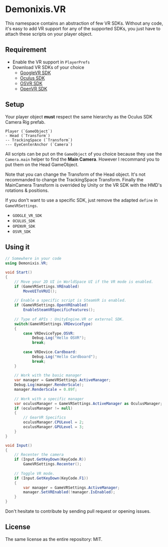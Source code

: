 ﻿# Demonixis.VR

This namespace contains an abstraction of few VR SDKs. Without any code, it's easy to add VR support for any of the supported SDKs, you just have to attach these scripts on your player object.

## Requirement
- Enable the VR support in `PlayerPrefs`
- Download VR SDKs of your choice
    - [GoogleVR SDK](https://developers.google.com/vr/unity/)
	- [Oculus SDK](https://developer.oculus.com/downloads/)
	- [OSVR SDK](https://github.com/OSVR/OSVR-Unity)
	- [OpenVR SDK](https://www.assetstore.unity3d.com/en/#!/content/32647)
	
## Setup
Your player object **must** respect the same hierarchy as the Oculus SDK Camera Rig prefab.

```
Player (`GameObject`)
- Head (`Transform`)
-- TrackingSpace (`Transform`)
--- EyeCenterAnchor (`Camera`)
```       
  
All scripts can be put on the `GameObject` of you choice because they use the `Camera.main` helper to find the **Main Camera**. However I recommand you to put them on the Head GameObject.

Note that you can change the Transform of the Head object. It's not recommanded to change the TrackingSpace Transform. Finally the MainCamera Transform is overrided by Unity or the VR SDK with the HMD's rotations & positions.

If you don't want to use a specific SDK, just remove the adapted `define` in `GameVRSettings`.
- `GOOGLE_VR_SDK`
- `OCULUS_SDK`
- `OPENVR_SDK`
- `OSVR_SDK`

## Using it

```csharp
// Somewhere in your code
using Demonixis.VR;

void Start()
{
    // Move your 2D UI in WorldSpace UI if the VR mode is enabled.
    if (GameVRSettings.VREnabled)
        MoveUIToVRUI();
        
    // Enable a specific script is SteamVR is enabled.
    if (GameVRSettings.OpenVREnabled)
        EnableSteamVRSpecificFeatures();
    
    // Type of APIs : UnityEngine.VR or external SDK.
    switch(GameVRSettings.VRDeviceType)
    {
        case VRDeviceType.OSVR:
            Debug.Log("Hello OSVR");
            break;
            
        case VRDevice.Cardboard:
            Debug.Log("Hello Cardboard");
            break;
    }
    
    // Work with the basic manager
    var manager = GameVRSettings.ActiveManager;
    Debug.Log(manager.RenderScale);
    manager.RenderScale = 0.89f;
    
    // Work with a specific manager
    var oculusManager = GameVRSettings.ActiveManager as OculusManager;
    if (oculusManager != null)
    {
        // GearVR Specifics
        oculusManager.CPULevel = 2;
        oculusManager.GPULevel = 3;
    }
}

void Input()
{
    // Recenter the camera
    if (Input.GetKeyDown(KeyCode.R))
        GameVRSettings.Recenter();
       
    // Toggle VR mode. 
    if (Input.GetKeyDown(KeyCode.F1))
    {
        var manager = GameVRSettings.ActiveManager;
        manager.SetVREnabled(!manager.IsEnabled);
    }
}
```

Don't hesitate to contribute by sending pull request or opening issues.

## License
The same license as the entire repository: MIT.